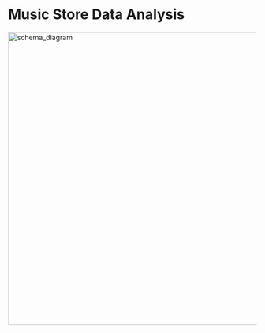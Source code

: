 # Music Store Data Analysis

<img width="594" alt="schema_diagram" src="https://github.com/smita-deshmane/Music-Store-Data-Analysis/assets/127545460/6ac71824-dc6c-44bb-9774-65867cb28c78">

